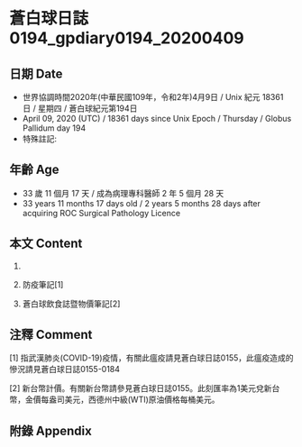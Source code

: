 # 蒼白球日誌0194_gpdiary0194_20200409 #

## 日期 Date ##

* 世界協調時間2020年(中華民國109年，令和2年)4月9日 / Unix 紀元 18361 日 / 星期四 / 蒼白球紀元第194日
* April 09, 2020 (UTC) / 18361 days since Unix Epoch / Thursday / Globus Pallidum day 194
* 特殊註記:

## 年齡 Age ##

* 33 歲 11 個月 17 天 / 成為病理專科醫師 2 年 5 個月 28 天
* 33 years 11 months 17 days old / 2 years 5 months 28 days after acquiring ROC Surgical Pathology Licence

## 本文 Content ##

1. 

    
2. 防疫筆記[1]

    
3. 蒼白球飲食誌暨物價筆記[2]

    

## 注釋 Comment ##

[1] 指武漢肺炎(COVID-19)疫情，有關此瘟疫請見蒼白球日誌0155，此瘟疫造成的慘況請見蒼白球日誌0155-0184


[2] 新台幣計價。有關新台幣請參見蒼白球日誌0155。此刻匯率為1美元兌新台幣，金價每盎司美元，西德州中級(WTI)原油價格每桶美元。



## 附錄 Appendix ##

